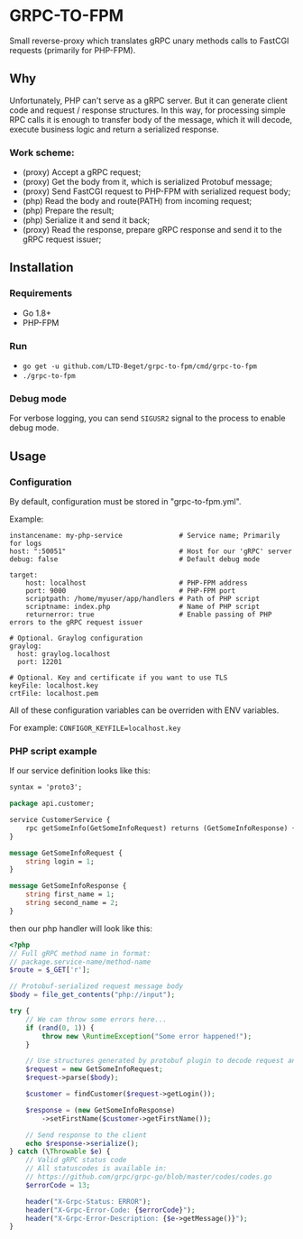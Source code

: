 # GRPC-TO-FPM
Small reverse-proxy which translates gRPC unary methods calls to FastCGI requests (primarily for PHP-FPM).

## Why
Unfortunately, PHP can't serve as a gRPC server. But
it can generate client code and request / response structures. In this way,
for processing simple RPC calls it is enough to transfer body of the message,
which it will decode, execute business logic and return a serialized response.

### Work scheme:
* (proxy) Accept a gRPC request;
* (proxy) Get the body from it, which is serialized Protobuf message;
* (proxy) Send FastCGI request to PHP-FPM with serialized request body;
* (php) Read the body and route(PATH) from incoming request;
* (php) Prepare the result;
* (php) Serialize it and send it back;
* (proxy) Read the response, prepare gRPC response and send it to the gRPC request issuer;

## Installation

### Requirements
* Go 1.8+
* PHP-FPM

### Run
- `go get -u github.com/LTD-Beget/grpc-to-fpm/cmd/grpc-to-fpm`
- `./grpc-to-fpm`

### Debug mode
For verbose logging, you can send `SIGUSR2` signal
to the process to enable debug mode.

## Usage

### Configuration
By default, configuration must be stored in "grpc-to-fpm.yml".

Example:
```
instancename: my-php-service              # Service name; Primarily for logs
host: ":50051"                            # Host for our 'gRPC' server
debug: false                              # Default debug mode

target:
    host: localhost                       # PHP-FPM address
    port: 9000                            # PHP-FPM port
    scriptpath: /home/myuser/app/handlers # Path of PHP script
    scriptname: index.php                 # Name of PHP script
    returnerror: true                     # Enable passing of PHP errors to the gRPC request issuer

# Optional. Graylog configuration
graylog:
  host: graylog.localhost
  port: 12201

# Optional. Key and certificate if you want to use TLS
keyFile: localhost.key
crtFile: localhost.pem
```
All of these configuration variables can be overriden with ENV variables.

For example: `CONFIGOR_KEYFILE=localhost.key`

### PHP script example
If our service definition looks like this:
```proto
syntax = 'proto3';

package api.customer;

service CustomerService {
    rpc getSomeInfo(GetSomeInfoRequest) returns (GetSomeInfoResponse) {}
}

message GetSomeInfoRequest {
    string login = 1;
}

message GetSomeInfoResponse {
    string first_name = 1;
    string second_name = 2;
}
```

then our php handler will look like this:
```php
<?php
// Full gRPC method name in format:
// package.service-name/method-name
$route = $_GET['r'];

// Protobuf-serialized request message body
$body = file_get_contents("php://input");

try {
    // We can throw some errors here...
    if (rand(0, 1)) {
        throw new \RuntimeException("Some error happened!");
    }

    // Use structures generated by protobuf plugin to decode request and encode response
    $request = new GetSomeInfoRequest;
    $request->parse($body);

    $customer = findCustomer($request->getLogin());

    $response = (new GetSomeInfoResponse)
        ->setFirstName($customer->getFirstName());

    // Send response to the client
    echo $response->serialize();
} catch (\Throwable $e) {
    // Valid gRPC status code
    // All statuscodes is available in:
    // https://github.com/grpc/grpc-go/blob/master/codes/codes.go
    $errorCode = 13;

    header("X-Grpc-Status: ERROR");
    header("X-Grpc-Error-Code: {$errorCode}");
    header("X-Grpc-Error-Description: {$e->getMessage()}");
}
```
